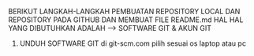 BERIKUT LANGKAH-LANGKAH PEMBUATAN REPOSITORY LOCAL DAN REPOSITORY PADA GITHUB DAN MEMBUAT FILE README.md
HAL HAL YANG DIBUTUHKAN ADALAH
--> SOFTWARE GIT & AKUN GIT
1. UNDUH SOFTWARE GIT di git-scm.com pilih sesuai os laptop atau pc

